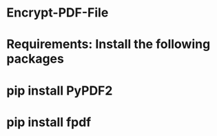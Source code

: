# Encrypt-PDF-File
# Requirements: Install the following packages
# pip install PyPDF2 
# pip install fpdf
